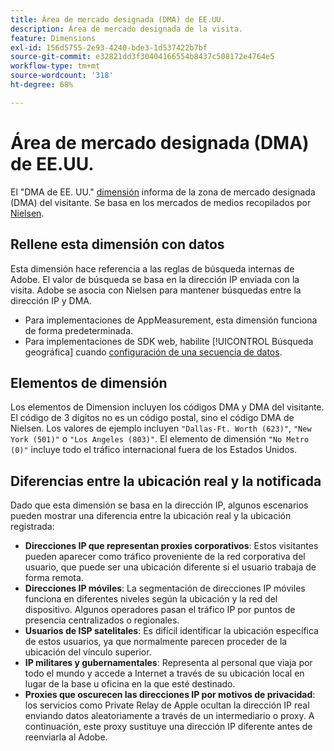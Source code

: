 ```yaml
---
title: Área de mercado designada (DMA) de EE.UU.
description: Área de mercado designada de la visita.
feature: Dimensions
exl-id: 156d5755-2e93-4240-bde3-1d537422b7bf
source-git-commit: e32821dd3f30404166554b8437c508172e4764e5
workflow-type: tm+mt
source-wordcount: '318'
ht-degree: 68%

---
```


# Área de mercado designada (DMA) de EE.UU.

El &quot;DMA de EE. UU.&quot; [dimensión](overview.md) informa de la zona de mercado designada (DMA) del visitante. Se basa en los mercados de medios recopilados por [Nielsen](https://www.nielsen.com/dma-regions/).

## Rellene esta dimensión con datos

Esta dimensión hace referencia a las reglas de búsqueda internas de Adobe. El valor de búsqueda se basa en la dirección IP enviada con la visita. Adobe se asocia con Nielsen para mantener búsquedas entre la dirección IP y DMA.

* Para implementaciones de AppMeasurement, esta dimensión funciona de forma predeterminada.
* Para implementaciones de SDK web, habilite [!UICONTROL Búsqueda geográfica] cuando [configuración de una secuencia de datos](https://experienceleague.adobe.com/docs/experience-platform/datastreams/configure.html?lang=es).

## Elementos de dimensión

Los elementos de Dimension incluyen los códigos DMA y DMA del visitante. El código de 3 dígitos no es un código postal, sino el código DMA de Nielsen. Los valores de ejemplo incluyen `"Dallas-Ft. Worth (623)"`, `"New York (501)"` o `"Los Angeles (803)"`. El elemento de dimensión `"No Metro (0)"` incluye todo el tráfico internacional fuera de los Estados Unidos.

## Diferencias entre la ubicación real y la notificada

Dado que esta dimensión se basa en la dirección IP, algunos escenarios pueden mostrar una diferencia entre la ubicación real y la ubicación registrada:

* **Direcciones IP que representan proxies corporativos**: Estos visitantes pueden aparecer como tráfico proveniente de la red corporativa del usuario, que puede ser una ubicación diferente si el usuario trabaja de forma remota.
* **Direcciones IP móviles**: La segmentación de direcciones IP móviles funciona en diferentes niveles según la ubicación y la red del dispositivo. Algunos operadores pasan el tráfico IP por puntos de presencia centralizados o regionales.
* **Usuarios de ISP satelitales**: Es difícil identificar la ubicación específica de estos usuarios, ya que normalmente parecen proceder de la ubicación del vínculo superior.
* **IP militares y gubernamentales**: Representa al personal que viaja por todo el mundo y accede a Internet a través de su ubicación local en lugar de la base u oficina en la que esté destinado.
* **Proxies que oscurecen las direcciones IP por motivos de privacidad**: los servicios como Private Relay de Apple ocultan la dirección IP real enviando datos aleatoriamente a través de un intermediario o proxy. A continuación, este proxy sustituye una dirección IP diferente antes de reenviarla al Adobe.
